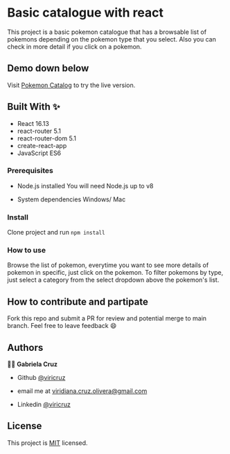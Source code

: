 # Basic catalogue with react
This project is a basic pokemon catalogue that has a browsable list of pokemons
depending on the pokemon type that you select. Also you can check in more detail if you click on a pokemon.


## Demo down below
Visit [Pokemon Catalog](https://pokemon-catalogue.herokuapp.com/) to try the live version.

## Built With ✨
- React 16.13
- react-router 5.1
- react-router-dom 5.1
- create-react-app
- JavaScript ES6


### Prerequisites
* Node.js installed
You will need Node.js up to v8

* System dependencies
Windows/ Mac


### Install
Clone project and run
`npm install`

### How to use
Browse the list of pokemon, everytime you want to see more details of pokemon in specific, just click on the pokemon. To filter pokemons by type, just select a category from the select dropdown above the pokemon's list.

## How to contribute and partipate
Fork this repo and submit a PR for review and potential merge to main branch. Feel free to leave feedback :smile:


## Authors

👨‍💻 **Gabriela Cruz**

- Github [@viricruz](https://github.com/ViriCruz/)

- email me at viridiana.cruz.olivera@gmail.com

- Linkedin [@viricruz](https://www.linkedin.com/in/viricruz/)

## License

This project is [MIT](LICENSE) licensed.